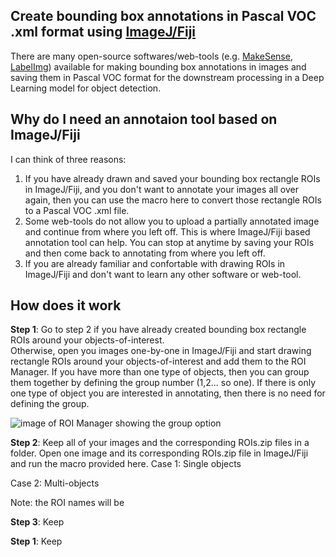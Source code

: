 ## Create bounding box annotations in Pascal VOC .xml format using [ImageJ/Fiji](https://imagej.net/)
There are many open-source softwares/web-tools (e.g. [MakeSense](https://github.com/SkalskiP/make-sense), [LabelImg](https://github.com/tzutalin/labelImg
)) available for making bounding box annotations in images and saving them in Pascal VOC format for the downstream processing in a Deep Learning model for object detection.


## Why do I need an annotaion tool based on ImageJ/Fiji
I can think of three reasons:
1. If you have already drawn and saved your bounding box rectangle ROIs in ImageJ/Fiji, and you don't want to annotate your images all over again, then you can use the macro here to convert those rectangle ROIs to a Pascal VOC .xml file. 
2. Some web-tools do not allow you to upload a partially annotated image and continue from where you left off. This is where ImageJ/Fiji based annotation tool can help. You can stop at anytime by saving your ROIs and then come back to annotating from where you left off.
3. If you are already familiar and confortable with drawing ROIs in ImageJ/Fiji and don't want to learn any other software or web-tool. 

## How does it work
**Step 1**: Go to step 2 if you have already created bounding box rectangle ROIs around your objects-of-interest.  
Otherwise, open you images one-by-one in ImageJ/Fiji and start drawing rectangle ROIs around your objects-of-interest and add them to the ROI Manager. If you have more than one type of objects, then you can group them together by defining the group number (1,2... so one). If there is only one type of object you are interested in annotating, then there is no need for defining the group.

![image of ROI Manager showing the group option]()

**Step 2**: Keep all of your images and the corresponding ROIs.zip files in a folder. Open one image and its corresponding ROIs.zip file in ImageJ/Fiji and run the macro provided here.
Case 1: Single objects


Case 2: Multi-objects


Note: the ROI names will be 


**Step 3**: Keep

**Step 1**: Keep
